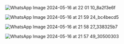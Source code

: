 ![WhatsApp Image 2024-05-16 at 22 01 10_8a2f3e6f](https://github.com/NethmiThathsarani12/MyPortfolio/assets/125720772/0185edc6-56f7-493f-bb54-99b9f1780c63)


![WhatsApp Image 2024-05-16 at 21 59 24_bc4becd5](https://github.com/NethmiThathsarani12/MyPortfolio/assets/125720772/0beaac76-7310-4522-bcae-c2048d2eb41a)


![WhatsApp Image 2024-05-16 at 21 58 27_338325b7](https://github.com/NethmiThathsarani12/MyPortfolio/assets/125720772/729e8da8-0e77-4838-992a-23f1f13faffc)


![WhatsApp Image 2024-05-16 at 21 57 49_30500303](https://github.com/NethmiThathsarani12/MyPortfolio/assets/125720772/17ba1397-a9f5-4c76-baf3-d40e1508b283)
